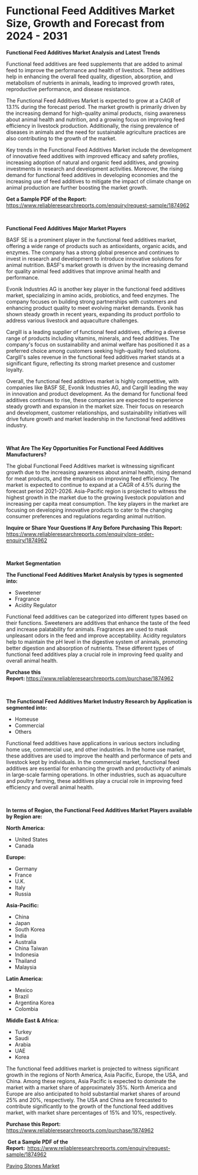 <p><h1>Functional Feed Additives Market Size, Growth and Forecast from 2024 - 2031</h1></p><p><strong>Functional Feed Additives Market Analysis and Latest Trends</strong></p>
<p><p>Functional feed additives are feed supplements that are added to animal feed to improve the performance and health of livestock. These additives help in enhancing the overall feed quality, digestion, absorption, and metabolism of nutrients in animals, leading to improved growth rates, reproductive performance, and disease resistance.</p><p>The Functional Feed Additives Market is expected to grow at a CAGR of 13.1% during the forecast period. The market growth is primarily driven by the increasing demand for high-quality animal products, rising awareness about animal health and nutrition, and a growing focus on improving feed efficiency in livestock production. Additionally, the rising prevalence of diseases in animals and the need for sustainable agriculture practices are also contributing to the growth of the market.</p><p>Key trends in the Functional Feed Additives Market include the development of innovative feed additives with improved efficacy and safety profiles, increasing adoption of natural and organic feed additives, and growing investments in research and development activities. Moreover, the rising demand for functional feed additives in developing economies and the increasing use of feed additives to mitigate the impact of climate change on animal production are further boosting the market growth.</p></p>
<p><strong>Get a Sample PDF of the Report:&nbsp;</strong> <a href="https://www.reliableresearchreports.com/enquiry/request-sample/1874962">https://www.reliableresearchreports.com/enquiry/request-sample/1874962</a></p>
<p>&nbsp;</p>
<p><strong>Functional Feed Additives Major Market Players</strong></p>
<p><p>BASF SE is a prominent player in the functional feed additives market, offering a wide range of products such as antioxidants, organic acids, and enzymes. The company has a strong global presence and continues to invest in research and development to introduce innovative solutions for animal nutrition. BASF's market growth is driven by the increasing demand for quality animal feed additives that improve animal health and performance.</p><p>Evonik Industries AG is another key player in the functional feed additives market, specializing in amino acids, probiotics, and feed enzymes. The company focuses on building strong partnerships with customers and enhancing product quality to meet evolving market demands. Evonik has shown steady growth in recent years, expanding its product portfolio to address various livestock and aquaculture challenges.</p><p>Cargill is a leading supplier of functional feed additives, offering a diverse range of products including vitamins, minerals, and feed additives. The company's focus on sustainability and animal welfare has positioned it as a preferred choice among customers seeking high-quality feed solutions. Cargill's sales revenue in the functional feed additives market stands at a significant figure, reflecting its strong market presence and customer loyalty.</p><p>Overall, the functional feed additives market is highly competitive, with companies like BASF SE, Evonik Industries AG, and Cargill leading the way in innovation and product development. As the demand for functional feed additives continues to rise, these companies are expected to experience steady growth and expansion in the market size. Their focus on research and development, customer relationships, and sustainability initiatives will drive future growth and market leadership in the functional feed additives industry.</p></p>
<p>&nbsp;</p>
<p><strong>What Are The Key Opportunities For Functional Feed Additives Manufacturers?</strong></p>
<p><p>The global Functional Feed Additives market is witnessing significant growth due to the increasing awareness about animal health, rising demand for meat products, and the emphasis on improving feed efficiency. The market is expected to continue to expand at a CAGR of 4.5% during the forecast period 2021-2026. Asia-Pacific region is projected to witness the highest growth in the market due to the growing livestock population and increasing per capita meat consumption. The key players in the market are focusing on developing innovative products to cater to the changing consumer preferences and regulations regarding animal nutrition.</p></p>
<p><strong>Inquire or Share Your Questions If Any Before Purchasing This Report:</strong> <a href="https://www.reliableresearchreports.com/enquiry/pre-order-enquiry/1874962">https://www.reliableresearchreports.com/enquiry/pre-order-enquiry/1874962</a></p>
<p>&nbsp;</p>
<p><strong>Market Segmentation</strong></p>
<p><strong>The Functional Feed Additives Market Analysis by types is segmented into:</strong></p>
<p><ul><li>Sweetener</li><li>Fragrance</li><li>Acidity Regulator</li></ul></p>
<p><p>Functional feed additives can be categorized into different types based on their functions. Sweeteners are additives that enhance the taste of the feed and increase palatability for animals. Fragrances are used to mask unpleasant odors in the feed and improve acceptability. Acidity regulators help to maintain the pH level in the digestive system of animals, promoting better digestion and absorption of nutrients. These different types of functional feed additives play a crucial role in improving feed quality and overall animal health.</p></p>
<p><strong>Purchase this Report:&nbsp;</strong><a href="https://www.reliableresearchreports.com/purchase/1874962">https://www.reliableresearchreports.com/purchase/1874962</a></p>
<p>&nbsp;</p>
<p><strong>The Functional Feed Additives Market Industry Research by Application is segmented into:</strong></p>
<p><ul><li>Homeuse</li><li>Commercial</li><li>Others</li></ul></p>
<p><p>Functional feed additives have applications in various sectors including home use, commercial use, and other industries. In the home use market, these additives are used to improve the health and performance of pets and livestock kept by individuals. In the commercial market, functional feed additives are essential for enhancing the growth and productivity of animals in large-scale farming operations. In other industries, such as aquaculture and poultry farming, these additives play a crucial role in improving feed efficiency and overall animal health.</p></p>
<p>&nbsp;</p>
<p><strong>In terms of Region, the Functional Feed Additives Market Players available by Region are:</strong></p>
<p>
    <p> <strong> North America: </strong>
        <ul>
            <li>United States</li>
            <li>Canada</li>
        </ul>
        </p> 
    <p> <strong> Europe: </strong>
        <ul>
            <li>Germany</li>
            <li>France</li>
            <li>U.K.</li>
            <li>Italy</li>
            <li>Russia</li>
        </ul>
        </p> 
    <p> <strong> Asia-Pacific: </strong>
        <ul>
            <li>China</li>
            <li>Japan</li>
            <li>South Korea</li>
            <li>India</li>
            <li>Australia</li>
            <li>China Taiwan</li>
            <li>Indonesia</li>
            <li>Thailand</li>
            <li>Malaysia</li>
        </ul>
        </p> 
    <p> <strong> Latin America: </strong>
        <ul>
            <li>Mexico</li>
            <li>Brazil</li>
            <li>Argentina Korea</li>
            <li>Colombia</li>
        </ul>
        </p> 
    <p> <strong> Middle East & Africa: </strong>
        <ul>
            <li>Turkey</li>
            <li>Saudi</li>
            <li>Arabia</li>
            <li>UAE</li>
            <li>Korea</li>
        </ul>
    </p>
    </p>
<p><p>The functional feed additives market is projected to witness significant growth in the regions of North America, Asia Pacific, Europe, the USA, and China. Among these regions, Asia Pacific is expected to dominate the market with a market share of approximately 35%. North America and Europe are also anticipated to hold substantial market shares of around 25% and 20%, respectively. The USA and China are forecasted to contribute significantly to the growth of the functional feed additives market, with market share percentages of 15% and 10%, respectively.</p></p>
<p><strong>Purchase this Report: </strong><a href="https://www.reliableresearchreports.com/purchase/1874962">https://www.reliableresearchreports.com/purchase/1874962</a></p>
<p>&nbsp;<strong>Get a Sample PDF of the Report:&nbsp;&nbsp;</strong><a href="https://www.reliableresearchreports.com/enquiry/request-sample/1874962">https://www.reliableresearchreports.com/enquiry/request-sample/1874962</a></p>
<p><strong></strong></p>
<p><p><a href="https://github.com/JameTravis/Market-Research-Report-List-4/blob/main/paving-stones-market.md">Paving Stones Market</a></p></p>
